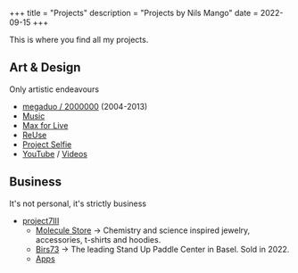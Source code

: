 +++
title = "Projects"
description = "Projects by Nils Mango"
date = 2022-09-15
+++

This is where you find all my projects.

## Art & Design
Only artistic endeavours
- [megaduo / 2000000](/megaduo) (2004-2013)
- [Music](/music)
- [Max for Live](/phonogeneli)
- [ReUse](/reuse)
- [Project Selfie](https://youtu.be/Nv-Qcn4upus)
- [YouTube](https://youtube.com/nilsmango) / [Videos](/tags/video)

## Business
It's not personal, it's strictly business
- [project7III](https://project7iii.com)
  - [Molecule Store](https://moleculestore.com) → Chemistry and science inspired jewelry, accessories, t-shirts and hoodies.
  - [Birs73](https://birs73.ch) → The leading Stand Up Paddle Center in Basel. Sold in 2022.
  - [Apps](https://project7iii.com/apps)
